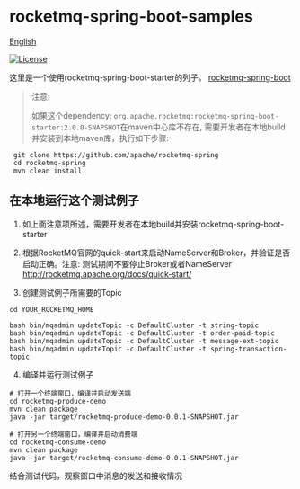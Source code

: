 # rocketmq-spring-boot-samples

[English](./README.md)

[![License](https://img.shields.io/badge/license-Apache--2.0-blue.svg)](https://www.apache.org/licenses/LICENSE-2.0.html)

这里是一个使用rocketmq-spring-boot-starter的列子。 [rocketmq-spring-boot](https://github.com/apache/rocketmq-spring)

> 注意:
>
> 如果这个dependency: `org.apache.rocketmq:rocketmq-spring-boot-starter:2.0.0-SNAPSHOT`在maven中心库不存在, 需要开发者在本地build并安装到本地maven库，执行如下步骤:
```
 git clone https://github.com/apache/rocketmq-spring
 cd rocketmq-spring
 mvn clean install
```

## 在本地运行这个测试例子

1. 如上面注意项所述，需要开发者在本地build并安装rocketmq-spring-boot-starter

2. 根据RocketMQ官网的quick-start来启动NameServer和Broker，并验证是否启动正确。注意: 测试期间不要停止Broker或者NameServer
http://rocketmq.apache.org/docs/quick-start/

3. 创建测试例子所需要的Topic
```
cd YOUR_ROCKETMQ_HOME

bash bin/mqadmin updateTopic -c DefaultCluster -t string-topic
bash bin/mqadmin updateTopic -c DefaultCluster -t order-paid-topic
bash bin/mqadmin updateTopic -c DefaultCluster -t message-ext-topic
bash bin/mqadmin updateTopic -c DefaultCluster -t spring-transaction-topic
```

4. 编译并运行测试例子

```
# 打开一个终端窗口，编译并启动发送端
cd rocketmq-produce-demo
mvn clean package
java -jar target/rocketmq-produce-demo-0.0.1-SNAPSHOT.jar

# 打开另一个终端窗口，编译并启动消费端
cd rocketmq-consume-demo
mvn clean package
java -jar target/rocketmq-consume-demo-0.0.1-SNAPSHOT.jar
```
结合测试代码，观察窗口中消息的发送和接收情况
